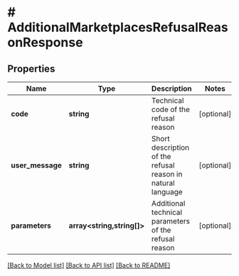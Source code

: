 # # AdditionalMarketplacesRefusalReasonResponse

## Properties

Name | Type | Description | Notes
------------ | ------------- | ------------- | -------------
**code** | **string** | Technical code of the refusal reason | [optional]
**user_message** | **string** | Short description of the refusal reason in natural language | [optional]
**parameters** | **array<string,string[]>** | Additional technical parameters of the refusal reason | [optional]

[[Back to Model list]](../../README.md#models) [[Back to API list]](../../README.md#endpoints) [[Back to README]](../../README.md)
